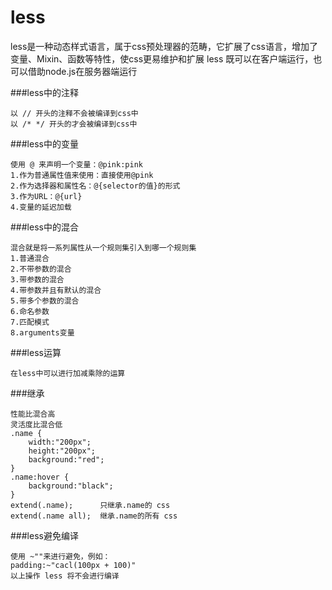 # less


less是一种动态样式语言，属于css预处理器的范畴，它扩展了css语言，增加了变量、Mixin、函数等特性，使css更易维护和扩展 less 既可以在客户端运行，也可以借助node.js在服务器端运行

###less中的注释
```
以 // 开头的注释不会被编译到css中
以 /* */ 开头的才会被编译到css中 
```

###less中的变量
```
使用 @ 来声明一个变量：@pink:pink
1.作为普通属性值来使用：直接使用@pink
2.作为选择器和属性名：@{selector的值}的形式
3.作为URL：@{url}
4.变量的延迟加载
```

###less中的混合
```
混合就是将一系列属性从一个规则集引入到哪一个规则集
1.普通混合
2.不带参数的混合
3.带参数的混合
4.带参数并且有默认的混合
5.带多个参数的混合
6.命名参数
7.匹配模式
8.arguments变量
```
###less运算
```
在less中可以进行加减乘除的运算
```
###继承
```
性能比混合高
灵活度比混合低
.name {
    width:"200px";
    height:"200px";
    background:"red";
}
.name:hover {
    background:"black";
}
extend(.name);      只继承.name的 css
extend(.name all);  继承.name的所有 css
```
###less避免编译
```
使用 ~""来进行避免，例如：
padding:~"cacl(100px + 100)"
以上操作 less 将不会进行编译
```

